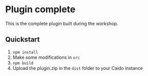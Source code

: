 # Plugin complete

This is the complete plugin built during the workshop.

## Quickstart

1. `npm install`
1. Make some modifications in `src`
1. `npm build`
1. Upload the plugin.zip in the `dist` folder to your Caido instance
